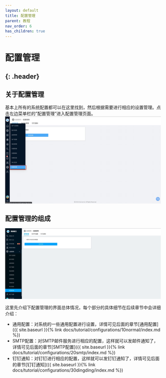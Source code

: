 ```yaml
---
layout: default
title: 配置管理
parent: 教程
nav_order: 6
has_children: true
---
```


# 配置管理
{: .header}
---

## 关于配置管理
基本上所有的系统配置都可以在这里找到，然后根据需要进行相应的设置管理。点击左边菜单栏的”配置管理”进入配置管理页面。
![spm-0.png](enter.png)

## 配置管理的组成
![spm-0.png](10normal/overview.png)

这里先介绍下配置管理的界面总体情况，每个部分的具体细节在后续章节中会详细介绍：
- 通用配置：对系统的一些通用配置进行设置，详情可见后面的章节[通用配置]({{ site.baseurl }}{% link docs/tutorial/configurations/10normal/index.md %})
- SMTP配置：对SMTP邮件服务进行相应的配置，这样就可以发邮件通知了，详情可见后面的章节[SMTP配置]({{ site.baseurl }}{% link docs/tutorial/configurations/20smtp/index.md %})
- 钉钉通知：对钉钉进行相应的配置，这样就可以发钉钉通知了，详情可见后面的章节[钉钉通知]({{ site.baseurl }}{% link docs/tutorial/configurations/30dingding/index.md %})
